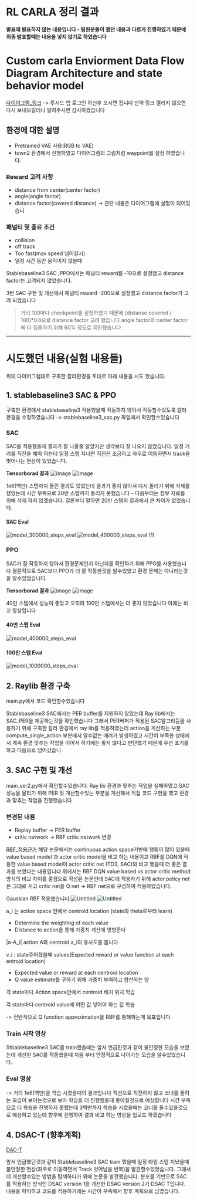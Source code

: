 # RL CARLA 정리 결과 


**발표때 발표하지 않는 내용입니다 - 팀원분들이 했던 내용과 다르게 진행하였기 때문에 최종 발표할때는 내용을 넣지 않기로 하였습니다**



# Custom carla Enviorment Data Flow Diagram Architecture and state behavior model 

[다이어그램_링크](https://lucid.app/lucidchart/bb920655-7a1a-49bc-86b6-37e6651eaaa7/edit?viewport_loc=-505%2C469%2C3413%2C1594%2C0_0&invitationId=inv_c42e1445-ce3e-4772-a68b-6ecf67ac5ac7)
-> 루시드 앱 로그인 하신후 보시면 됩니다 만약 링크 열리지 않으면 다시 보내드릴테니 알려주시면 감사하겠습니다 

## 환경에 대한 설명 

* Pretrained VAE 사용(RGB to VAE)
* town2 환경에서 진행하였고 다이어그램의 그림처럼 waypoint를 설정 하였습니다.

### Reward 고려 사항

+ distance from center(center factor)
+ angle(angle factor)
+ distance factor(covered distance)
-> 관련 내용은 다이어그램에 설명이 되어있습니


### 패널티 및 종료 조건 
+ collision
+ off track
+ Too fast(max speed 넘어갈시)
+ 일정 시간 동안 움직이지 않을때

Stablebaseline3 SAC ,PPO에서는 패널티 reward를 -10으로 설정했고 distance factor는 고려되지 않았습니다. 

3번 SAC 구현 및 개선에서 패널티 reward -200으로 설정했고 distance factor가 고려 되었습니다 
> 거리 100마다 checkpoint를 설정하였기 때문에 (distanse covered / 100)*0.6으로 distance factor 고려 했습니다 angle factor와 center factor에 더 집중하기 위해 60% 정도로 제한했습니다




------------------

# 시도했던 내용(실험 내용들)

위의 다이어그램대로 구축한 칼라환경을 토대로 아래 내용을 시도 했습니다. 





## 1. stablebaseline3 SAC & PPO 

구축한 환경에서 stablebaseline3 적용했을때 작동하지 않아서 작동할수있도록 칼라 환경을 수정하였습니다 
-> stablebaseline3_sac.py 파일에서 확인할수있습니다


### SAC 

SAC를 적용했을때 결과가 잘 나올줄 알았지만 생각보다 잘 나오지 않았습니다. 일정 거리를 직진을 해야 하는데 일정 스텝 지나면 직진은 조금하고 좌우로 이동하면서 track을 벗어나는 현상이 있었습니다. 

**Tensorborad 결과**
![image](https://github.com/meang123/carla_RL_meang_version/assets/70367965/e9662633-daf4-4c2a-9995-3c2f1d8c1f3a)
![image](https://github.com/meang123/carla_RL_meang_version/assets/70367965/16e164ab-680a-49ac-ac2d-95d41d16279a)

1e6(백만) 스텝까지 돌린 결과도 있었는데 결과가 좋지 않아서 다시 돌리기 위해 삭제를 했었는데 시간 부족으로 20만 스텝까지 돌리지 못했습니다 - 다음부터는 첨부 자료를 위해 삭제 하지 않겠습니다. 
결론부터 말하면 20만 스텝의 결과에서 큰 차이가 없었습니다. 

#### SAC Eval 
![model_300000_steps_eval](https://github.com/meang123/carla_RL_meang_version/assets/70367965/faff9c9c-6b36-428b-b50a-1b3c3106ac9c)
![model_400000_steps_eval (1)](https://github.com/meang123/carla_RL_meang_version/assets/70367965/bddd27a7-431f-4978-a73c-c130ac6bb6bb)


### PPO 
SAC가 잘 작동하지 않아서 환경문제인지 아닌지를 확인하기 위해 PPO를 사용했습니다 결론적으로 SAC보다 PPO가 더 잘 작동한것을 알수있었고 환경 문제는 아니라는것을 알수있었습니다. 


**Tensorborad 결과**
![image](https://github.com/meang123/carla_RL_meang_version/assets/70367965/6212c3da-9cca-48b2-873b-e3b1a5977d3d)
![image](https://github.com/meang123/carla_RL_meang_version/assets/70367965/1a23f07a-6982-40eb-beaa-509987a2d1c9)

40만 스텝에서 성능이 좋았고 오히려 100만 스텝에서는 더 좋지 않았습니다 아래는 비교 영상입니다

#### 40만 스텝 Eval
![model_400000_steps_eval](https://github.com/meang123/carla_RL_meang_version/assets/70367965/1803a74c-c968-488a-aa4a-b45dd253c4d8)

#### 100만 스텝 Eval 
![model_1000000_steps_eval](https://github.com/meang123/carla_RL_meang_version/assets/70367965/832fc6e3-4d97-4d7c-aca9-a7ba8437e4a5)


## 2. Raylib 환경 구축 
main.py에서 코드 확인할수있습니다

Stablebaseline3 SAC에서는 PER buffer를 지원하지 않았는데 Ray lib에서는 SAC_PER을 제공하는것을 확인했습니다 그래서 PER버퍼가 적용된 SAC알고리듬을 사용하기 위해 구축한 칼라 환경에서 ray lib를 적용하였는데 action을 계산하는 부분 compute_single_action 부분에서 알수없는 에러가 발생하였고 시간이 부족한 상태에서 계속 환경 맞추는 작업을 이어서 하기에는 좋지 않다고 판단했기 때문에 우선 포기를 하고 다음으로 넘어갔습니

## 3. SAC 구현 및 개선 

main_ver2.py에서 확인할수있습니다.
Ray lib 환경과 맞추는 작업을 실패하였고 SAC성능을 올리기 위해 PER 및 개선할수있는 부분을 개선해서 직접 코드 구현을 했고 환경과 맞추는 작업을 진행했습니다

### 변경된 내용

+ Replay buffer -> PER buffer
+ critic network -> RBF critic network 변경

[RBF_적용근거](https://ar5iv.labs.arxiv.org/html/2107.13356)
해당 논문에서는 continuous action space기반에 행동이 많이 있을때  value based model 과 actor critic model을 비교 하는 내용이고 RBF를 DQN에 적용한 value based model이 actor critic net (TD3, SAC)와 비교 했을때 더 좋은 결과를 보였다는 내용입니다 위에서는 RBF DQN value based vs actor critic method 방식의 비교 차이를 중점으로 작성된 논문인데 SAC에 적용하기 위해 actor policy net은 그대로 두고 critic net을 Q net -> RBF net으로 구성하여 적용하였습니다.

Gaussian RBF 적용했습니다 
![Untitled](https://prod-files-secure.s3.us-west-2.amazonaws.com/4194382d-52bd-4548-a28a-6c0ffddfe2ef/7c65ce6b-4d82-48eb-bd8c-877df4a7eeb6/Untitled.png)
![Untitled](https://prod-files-secure.s3.us-west-2.amazonaws.com/4194382d-52bd-4548-a28a-6c0ffddfe2ef/831f3db5-4d15-4f57-88dd-fc458a3c9120/Untitled.png)

a_i 는 action space 안에서 centroid location (state와 theta로부터 learn)

- Determine the weighting of each value
- Distance to action을 통해 가중치 계산에 영향준다

|a-A_i| action A와 centroid a_i의 유사도를 봅니다

v_i : state주어졌을때 values(Expected reward or value function at each entroid location)

- Expected value or reward at each centroid location
- Q value estimate를 구하기 위해 가중치 부여하고 합산하는 양

각 state마다 Action space안에서 centroid 배치 위치 학습

각 state마다 centroid value에 어떤 값 넣어야 하는 값 학습

-> 전반적으로 Q function approximation을 RBF를 통해하는게 목표입니다. 

### Train 시작 영상 
Stbablebaseline3 SAC를 train했을때는 앞서 언급한것과 같이 불안정한 모습을 보였는데 개선한 SAC를 작동했을때 처음 부터 안정적으로 나아가는 모습을 알수있었습니다. 

### Eval 영상 


-> 거의 1e6(백만)을 학습 시켰을때의 결과입니다 직선으로 직진하지 않고 코너를 돌려는 모습이 보이는것으로 보아 학습을 더 진행했을때 좋아질것으로 예상합니다 시간 부족으로 더 학습을 진행하지 못했는데 3백만까지 학습을 시켰을때는 코너를 돌수있을것으로 예상하고 있는데 향후에 진행하여 결과 비교 하는 영상을 업로드 하겠습니다 


## 4. DSAC-T (향후계획) 

[DAC-T](https://arxiv.org/abs/2310.05858)

앞서 언급했던것과 같이 Stablebaseline3 SAC train 했을때 일정 타임 스텝 지났을때 불안정한 현상(좌우로 이동하면서 Track 벗어남을 반복)을 발견할수있었습니다. 그래서 더 개선할수있는 방법을 탐색하다가 위에 논문을 발견했습니다. 분포를 기반으로 SAC를 적용하는 방식인 DSAC version 1을 개선한 DSAC version 2가 DSAC T입니다. 내용을 파악하고 코드를 적용하기에는 시간이 부족해서 향후 계획으로 남겼습니다. 




